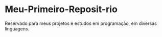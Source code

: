 # Meu-Primeiro-Reposit-rio
Reservado para meus projetos e estudos em programação, em diversas linguagens.
